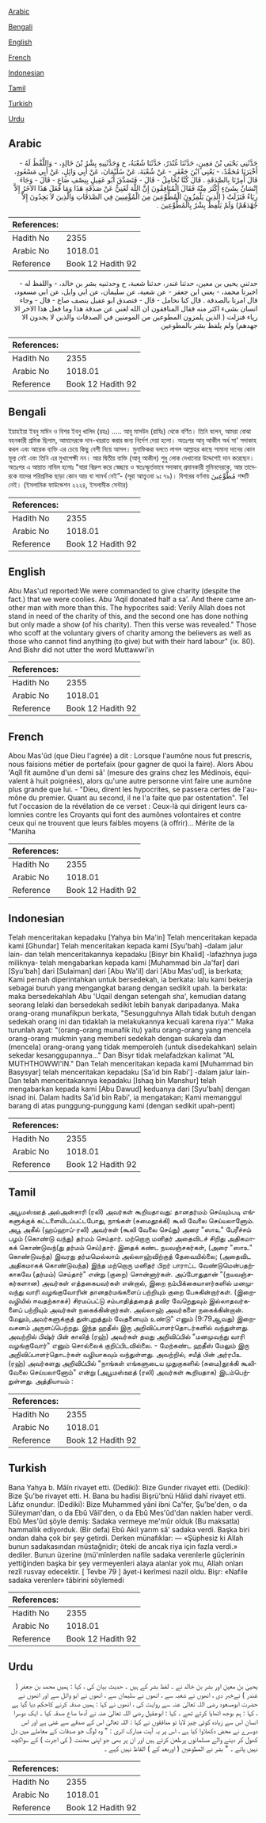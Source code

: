[Arabic](#arabic)

[Bengali](#bengali)

[English](#english)

[French](#french)

[Indonesian](#indonesian)

[Tamil](#tamil)

[Turkish](#turkish)

[Urdu](#urdu)

## Arabic


<div dir="rtl" lang="ar" style={{fontSize:'larger',backgroundColor:'#f8f9fa',padding:20}}>
حَدَّثَنِي يَحْيَى بْنُ مَعِينٍ، حَدَّثَنَا غُنْدَرٌ، حَدَّثَنَا شُعْبَةُ، ح وَحَدَّثَنِيهِ بِشْرُ بْنُ خَالِدٍ، - وَاللَّفْظُ لَهُ - أَخْبَرَنَا مُحَمَّدٌ، - يَعْنِي ابْنَ جَعْفَرٍ - عَنْ شُعْبَةَ، عَنْ سُلَيْمَانَ، عَنْ أَبِي وَائِلٍ، عَنْ أَبِي مَسْعُودٍ، قَالَ أُمِرْنَا بِالصَّدَقَةِ ‏.‏ قَالَ كُنَّا نُحَامِلُ - قَالَ - فَتَصَدَّقَ أَبُو عَقِيلٍ بِنِصْفِ صَاعٍ - قَالَ - وَجَاءَ إِنْسَانٌ بِشَىْءٍ أَكْثَرَ مِنْهُ فَقَالَ الْمُنَافِقُونَ إِنَّ اللَّهَ لَغَنِيٌّ عَنْ صَدَقَةِ هَذَا وَمَا فَعَلَ هَذَا الآخَرُ إِلاَّ رِيَاءً فَنَزَلَتْ ‏(‏ الَّذِينَ يَلْمِزُونَ الْمُطَّوِّعِينَ مِنَ الْمُؤْمِنِينَ فِي الصَّدَقَاتِ وَالَّذِينَ لاَ يَجِدُونَ إِلاَّ جُهْدَهُمْ‏)‏ وَلَمْ يَلْفِظْ بِشْرٌ بِالْمُطَّوِّعِينَ ‏.‏
</div>
<div style={{backgroundColor:'#f8f9fa',padding:20, marginBottom: 10}}><table> <thead> <tr> <th>References:</th> <th></th> </tr> </thead> <tbody><tr><td>Hadith No</td><td>2355</td></tr><tr><td>Arabic No</td><td>1018.01</td></tr><tr><td>Reference</td><td>Book 12 Hadith 92</td></tr></tbody></table></div>


<div dir="rtl" lang="ar" style={{fontSize:'larger',backgroundColor:'#f8f9fa',padding:20}}>
حدثني يحيى بن معين، حدثنا غندر، حدثنا شعبة، ح وحدثنيه بشر بن خالد، - واللفظ له - اخبرنا محمد، - يعني ابن جعفر - عن شعبة، عن سليمان، عن ابي وايل، عن ابي مسعود، قال امرنا بالصدقة . قال كنا نحامل - قال - فتصدق ابو عقيل بنصف صاع - قال - وجاء انسان بشىء اكثر منه فقال المنافقون ان الله لغني عن صدقة هذا وما فعل هذا الاخر الا رياء فنزلت ( الذين يلمزون المطوعين من المومنين في الصدقات والذين لا يجدون الا جهدهم) ولم يلفظ بشر بالمطوعين
</div>
<div style={{backgroundColor:'#f8f9fa',padding:20, marginBottom: 10}}><table> <thead> <tr> <th>References:</th> <th></th> </tr> </thead> <tbody><tr><td>Hadith No</td><td>2355</td></tr><tr><td>Arabic No</td><td>1018.01</td></tr><tr><td>Reference</td><td>Book 12 Hadith 92</td></tr></tbody></table></div>

## Bengali


<div dir="ltr" lang="bn" style={{fontSize:'larger',backgroundColor:'#f8f9fa',padding:20}}>
ইয়াহইয়া ইবনু মাঈন ও বিশর ইবনু খালিদ (রহঃ) ..... আবূ মাসউদ (রাযিঃ) থেকে বর্ণিত। তিনি বলেন, আমরা বোঝা বহনকারী শ্রমিক ছিলাম, আমাদেরকে দান-খয়রাত করার জন্য নির্দেশ দেয়া হলো। অতঃপর আবূ আকীল অর্ধ সা' সদাকাহ করল এবং আরেক ব্যক্তি এর চেয়ে কিছু বেশী নিয়ে আসল। মুনাফিকরা বলতে লাগল আল্লাহর কাছে সামান্য দানের কোন মূল্য নেই এবং তিনি এর মুখাপেক্ষী নন। আর দ্বিতীয় ব্যক্তি (আবূ আকীল) শুধু লোক দেখানোর উদ্দেশেই দান করেছেন। অতঃপর এ আয়াত নাযিল হলোঃ "যারা বিদ্রুপ করে স্বেচ্ছায় ও স্বতঃস্ফূর্তভাবে সদাকাহ্ প্রদানকারী মুমিনদেরকে, আর তাদেরকে যাদের পরিশ্রমিক ছাড়া কোন আয় বা সামর্থ নেই”- (সূরা আত্ত্বওবা ৯ঃ ৭৯)। বিশরের বর্ণনায় مُطَّوِّعِينَ শব্দটি নেই। (ইসলামিক ফাউন্ডেশন ২২২৪, ইসলামীক সেন্টার)
</div>
<div style={{backgroundColor:'#f8f9fa',padding:20, marginBottom: 10}}><table> <thead> <tr> <th>References:</th> <th></th> </tr> </thead> <tbody><tr><td>Hadith No</td><td>2355</td></tr><tr><td>Arabic No</td><td>1018.01</td></tr><tr><td>Reference</td><td>Book 12 Hadith 92</td></tr></tbody></table></div>

## English


<div dir="ltr" lang="en" style={{fontSize:'larger',backgroundColor:'#f8f9fa',padding:20}}>
Abu Mas'ud reported:We were commanded to give charity (despite the fact.) that we were coolies. Abu 'Aqil donated half a sa'. And there came another man with more than this. The hypocrites said: Verily Allah does not stand in need of the charity of this, and the second one has done nothing but only made a show (of his charity). Then this verse was revealed." Those who scoff at the voluntary givers of charity among the believers as well as those who cannot find anything (to give) but with their hard labour" (ix. 80). And Bishr did not utter the word Muttawwi'in
</div>
<div style={{backgroundColor:'#f8f9fa',padding:20, marginBottom: 10}}><table> <thead> <tr> <th>References:</th> <th></th> </tr> </thead> <tbody><tr><td>Hadith No</td><td>2355</td></tr><tr><td>Arabic No</td><td>1018.01</td></tr><tr><td>Reference</td><td>Book 12 Hadith 92</td></tr></tbody></table></div>

## French


<div dir="ltr" lang="fr" style={{fontSize:'larger',backgroundColor:'#f8f9fa',padding:20}}>
Abou Mas'ûd (que Dieu l'agrée) a dit : Lorsque l'aumône nous fut prescris, nous faisions métier de portefaix (pour gagner de quoi la faire). Alors Abou 'Aqîl fit aumône d'un demi sâ' (mesure des grains chez les Médinois, équivalent à huit poignées), alors qu'une autre personne vint faire une aumône plus grande que lui. - "Dieu, dirent les hypocrites, se passera certes de l'aumône du premier. Quant au second, il ne l'a faite que par ostentation". Tel fut l'occasion de la révélation de ce verset : Ceux-là qui dirigent leurs calomnies contre les Croyants qui font des aumônes volontaires et contre ceux qui ne trouvent que leurs faibles moyens (à offrir)... Mérite de la "Maniha
</div>
<div style={{backgroundColor:'#f8f9fa',padding:20, marginBottom: 10}}><table> <thead> <tr> <th>References:</th> <th></th> </tr> </thead> <tbody><tr><td>Hadith No</td><td>2355</td></tr><tr><td>Arabic No</td><td>1018.01</td></tr><tr><td>Reference</td><td>Book 12 Hadith 92</td></tr></tbody></table></div>

## Indonesian


<div dir="ltr" lang="id" style={{fontSize:'larger',backgroundColor:'#f8f9fa',padding:20}}>
Telah menceritakan kepadaku [Yahya bin Ma'in] Telah menceritakan kepada kami [Ghundar] Telah menceritakan kepada kami [Syu'bah] -dalam jalur lain- dan telah menceritakannya kepadaku [Bisyr bin Khalid] -lafazhnya juga miliknya- telah mengabarkan kepada kami [Muhammad bin Ja'far] dari [Syu'bah] dari [Sulaiman] dari [Abu Wa'il] dari [Abu Mas'ud], ia berkata; Kami pernah diperintahkan untuk bersedekah, ia berkata: lalu kami bekerja sebagai buruh yang mengangkat barang dengan sedikit upah. Ia berkata: maka bersedekahlah Abu 'Uqail dengan setengah sha', kemudian datang seorang lelaki dan bersedekah sedikit lebih banyak daripadanya. Maka orang-orang munafikpun berkata, "Sesungguhnya Allah tidak butuh dengan sedekah orang ini dan tidaklah ia melakukannya kecuali karena riya'." Maka turunlah ayat: "(orang-orang munafik itu) yaitu orang-orang yang mencela orang-orang mukmin yang memberi sedekah dengan sukarela dan (mencela) orang-orang yang tidak memperoleh (untuk disedekahkan) selain sekedar kesanggupannya…" Dan Bisyr tidak melafadzkan kalimat "AL MUTHTHOWWI'IN." Dan Telah menceritakan kepada kami [Muhammad bin Basysyar] telah menceritakan kepadaku [Sa'id bin Rabi'] -dalam jalur lain- Dan telah menceritakannya kepadaku [Ishaq bin Manshur] telah mengabarkan kepada kami [Abu Dawud] keduanya dari [Syu'bah] dengan isnad ini. Dalam hadits Sa'id bin Rabi', ia mengatakan; Kami memanggul barang di atas punggung-punggung kami (dengan sedikit upah-pent)
</div>
<div style={{backgroundColor:'#f8f9fa',padding:20, marginBottom: 10}}><table> <thead> <tr> <th>References:</th> <th></th> </tr> </thead> <tbody><tr><td>Hadith No</td><td>2355</td></tr><tr><td>Arabic No</td><td>1018.01</td></tr><tr><td>Reference</td><td>Book 12 Hadith 92</td></tr></tbody></table></div>

## Tamil


<div dir="ltr" lang="ta" style={{fontSize:'larger',backgroundColor:'#f8f9fa',padding:20}}>
அபூமஸ்ஊத் அல்அன்சாரி (ரலி) அவர்கள் கூறியதாவது: தானதர்மம் செய்யும்படி எங்களுக்குக் கட்டளையிடப்பட்டபோது, நாங்கள் (சுமைதூக்கி) கூலி வேலை செய்யலானோம். அபூ அகீல் (ஹப்ஹாப்-ரலி) அவர்கள் (கூலி வேலை செய்து) அரை "ஸாஉ" பேரீச்சம் பழம் (கொண்டு வந்து) தர்மம் செய்தார். மற்றொரு மனிதர் அதைவிடச் சிறிது அதிகமாகக் கொண்டுவந்(து தர்மம் செய்)தார். இதைக் கண்ட நயவஞ்சகர்கள், (அரை "ஸாஉ" கொண்டுவந்த) இவரது தர்மமெல்லாம் அல்லாஹ்விற்குத் தேவையில்லை; (அதைவிட அதிகமாகக் கொண்டுவந்த) இந்த மற்றொரு மனிதர் பிறர் பாராட்ட வேண்டுமென்பதற்காகவே (தர்மம்) செய்தார்" என்று (குறை) சொன்னார்கள். அப்போதுதான் "(நயவஞ்சகர்களான) அவர்கள் எத்தகையவர்கள் என்றால், இறை நம்பிக்கையாளர்களில் மனமுவந்து வாரி வழங்குவோரின் தானதர்மங்களைப் பற்றியும் குறை பேசுகின்றார்கள். (இறைவழியில் ஈவதற்காகச்) சிரமப்பட்டு சம்பாதித்ததைத் தவிர வேறெதுவும் இல்லாதவர்களைப் பற்றியும் அவர்கள் நகைக்கின்றார்கள். அல்லாஹ் அவர்களை நகைக்கின்றான். மேலும்,அவர்களுக்குத் துன்புறுத்தும் வேதனையும் உண்டு" எனும் (9:79ஆவது) இறைவசனம் அருளப்பெற்றது. இந்த ஹதீஸ் இரு அறிவிப்பாளர்தொடர்களில் வந்துள்ளது. அவற்றில் பிஷ்ர் பின் காலித் (ரஹ்) அவர்கள் தமது அறிவிப்பில் "மனமுவந்து வாரி வழங்குவோர்" எனும் சொல்லைக் குறிப்பிடவில்லை. - மேற்கண்ட ஹதீஸ் மேலும் இரு அறிவிப்பாளர்தொடர்கள் வழியாகவும் வந்துள்ளது. அவற்றில், சயீத் பின் அர்ரபீஉ (ரஹ்) அவர்களது அறிவிப்பில் "நாங்கள் எங்களுடைய முதுகுகளில் (சுமை)தூக்கி கூலிவேலை செய்யலானோம்" என்று (அபூமஸ்ஊத் (ரலி) அவர்கள் கூறியதாக) இடம்பெற்றுள்ளது. அத்தியாயம் :
</div>
<div style={{backgroundColor:'#f8f9fa',padding:20, marginBottom: 10}}><table> <thead> <tr> <th>References:</th> <th></th> </tr> </thead> <tbody><tr><td>Hadith No</td><td>2355</td></tr><tr><td>Arabic No</td><td>1018.01</td></tr><tr><td>Reference</td><td>Book 12 Hadith 92</td></tr></tbody></table></div>

## Turkish


<div dir="ltr" lang="tr" style={{fontSize:'larger',backgroundColor:'#f8f9fa',padding:20}}>
Bana Yahya b. Mâîn rivayet etti. (Dediki): Bize Gunder rivayet etti. (Dediki): Bize Şu'be rivayet etti. H. Bana bu hadîsi Bişrü'bnü Hâlid dahî rivayet etti. Lâfız onundur. (Dediki): Bize Muhammed yâni ibni Ca'fer, Şu'be'den, o da Süleyman'dan, o da Ebû Vâil'den, o da Ebû Mes'ûd'dan naklen haber verdi. Ebû Mes'ûd şöyle demiş: Sadaka vermeye me'mûr olduk (Bu maksatla) hammallık ediyorduk. (Bir defa) Ebû Akil yarım sâ' sadaka verdi. Başka biri ondan daha çok bir şey getirdi. Derken münafıklar: — «Şüphesiz ki Allah bunun sadakasından müstağnidir; öteki de ancak riya için fazla verdi.» dediler. Bunun üzerine (mü'mînlerden nafile sadaka verenlerle güçlerinin yettiğinden başka bir şey vermeyenleri alaya alanlar yok mu, Allah onları rezîl rusvay edecektir. [ Tevbe 79 ] âyet-i kerîmesi nazil oldu. Bişr: «Nafile sadaka verenler» tâbirini söylemedi
</div>
<div style={{backgroundColor:'#f8f9fa',padding:20, marginBottom: 10}}><table> <thead> <tr> <th>References:</th> <th></th> </tr> </thead> <tbody><tr><td>Hadith No</td><td>2355</td></tr><tr><td>Arabic No</td><td>1018.01</td></tr><tr><td>Reference</td><td>Book 12 Hadith 92</td></tr></tbody></table></div>

## Urdu


<div dir="rtl" lang="ur" style={{fontSize:'larger',backgroundColor:'#f8f9fa',padding:20}}>
یحییٰ بن معین اور بشر بن خالد نے ۔ لفظ بشر کے ہیں ۔ حدیث بیان کی ، کہا : ہمیں محمد بن جعفر ( غندر ) نےخبر دی ، انھوں نے شعبہ سے ، انھوں نے سلیمان سے ، انھوں نے ابو وائل سے اور انھوں نے حضرت ابومسعود رضی اللہ تعالیٰ عنہ سے روایت کی ، انھوں نے کہا : ہمیں صدقہ کرنے کاحکم دیا گیا ہے ، کہا : ہم بوجھ اٹھایا کرتے تھے ۔ کہا : ابوعقیل رضی اللہ تعالیٰ عنہ نے آدھا صاع صدقہ کیا ۔ ایک دوسرا انسان اس سے زیادہ کوئی چیز لایا تو منافقوں نے کہا : اللہ تعالیٰ اس کے صدقے سے غنی ہے اور اس دوسرے نے محض دکھلاوا کیا ہے ، اس پر یہ آیت مبارک اتری : " وہ لوگ جو صدقات کے معاملے میں دل کھول کر دینے والے مسلمانوں پرطعن کرتے ہیں اور ان پر بھی جو اپنی محنت ( کی اجرت ) کے سواکچھ نہیں پاتے ۔ " بشر نے المطوعين ( اوربعد کے ) الفاظ نہیں کہے ۔
</div>
<div style={{backgroundColor:'#f8f9fa',padding:20, marginBottom: 10}}><table> <thead> <tr> <th>References:</th> <th></th> </tr> </thead> <tbody><tr><td>Hadith No</td><td>2355</td></tr><tr><td>Arabic No</td><td>1018.01</td></tr><tr><td>Reference</td><td>Book 12 Hadith 92</td></tr></tbody></table></div>